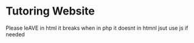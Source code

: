 # Tutoring Website
Please leAVE in html
it breaks when in php
it doesnt in htmnl
jsut use js if needed 